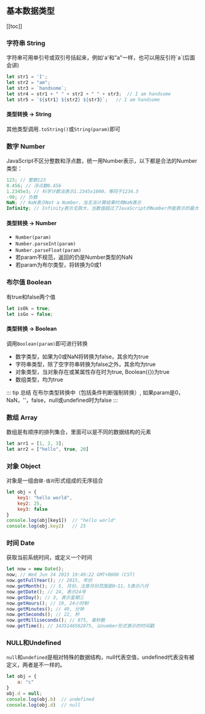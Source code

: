 ## 基本数据类型

[[toc]]

### 字符串 String

字符串可用单引号或双引号括起来，例如'a'和"a"一样，也可以用反引符\`a\`(后面会讲)

``` js
let str1 = 'I';
let str2 = "am";
let str3 = `handsome`;
let str4 = str1 + " " + str2 + " " + str3;  // I am handsome
let str5 = `${str1} ${str2} ${str3}`;   // I am handsome
```

#### 类型转换 -> String

其他类型调用`.toString()`或`String(param)`即可

### 数字 Number

JavaScript不区分整数和浮点数，统一用Number表示，以下都是合法的Number类型：

``` js
123; // 整数123
0.456; // 浮点数0.456
1.2345e3; // 科学计数法表示1.2345x1000，等同于1234.5
-99; // 负数
NaN; // NaN表示Not a Number，当无法计算结果时用NaN表示
Infinity; // Infinity表示无限大，当数值超过了JavaScript的Number所能表示的最大值时，就表示为Infinity
```

#### 类型转换 -> Number

- `Number(param)`
- `Number.parseInt(param)`
- `Number.parseFloat(param)`
- 若param不规范，返回的仍是Number类型的NaN
- 若param为布尔类型，将转换为0或1

### 布尔值 Boolean

有true和false两个值

``` js
let isOk = true;
let isGo = false;
```

#### 类型转换 -> Boolean

调用`Boolean(param)`即可进行转换

- 数字类型，如果为0或NaN将转换为false，其余均为true
- 字符串类型，除了空字符串转换为false之外，其余均为true
- 对象类型，当对象存在或某属性存在时为true, Boolean({})为true
- 数组类型，均为true

::: tip 总结
在布尔类型转换中（包括条件判断强制转换）, 如果param是0，NaN，''，false，null或undefined时为false
:::

### 数组 Array

数组是有顺序的排列集合，里面可以是不同的数据结构的元素

``` js
let arr1 = [1, 2, 3];
let arr2 = ["hello", true, 20]
```

### 对象 Object

对象是一组由`键-值对`形式组成的无序组合

``` js
let obj = {
    key1: "hello world",
    key2: 25,
    key3: false
}
console.log(obj[key1])  // "hello world"
console.log(obj.key2)   // 25
```

### 时间 Date

获取当前系统时间，或定义一个时间

``` js
let now = new Date();
now; // Wed Jun 24 2015 19:49:22 GMT+0800 (CST)
now.getFullYear(); // 2015, 年份
now.getMonth(); // 5, 月份，注意月份范围是0~11，5表示六月
now.getDate(); // 24, 表示24号
now.getDay(); // 3, 表示星期三
now.getHours(); // 19, 24小时制
now.getMinutes(); // 49, 分钟
now.getSeconds(); // 22, 秒
now.getMilliseconds(); // 875, 毫秒数
now.getTime(); // 1435146562875, 以number形式表示的时间戳
```

### NULL和Undefined

`null`和`undefined`是相对特殊的数据结构，null代表空值，undefined代表没有被定义，两者是不一样的。

``` js
let obj = {
    a: "c"
}
obj.d = null;
console.log(obj.b)  // undefined
console.log(obj.d)  // null
```
